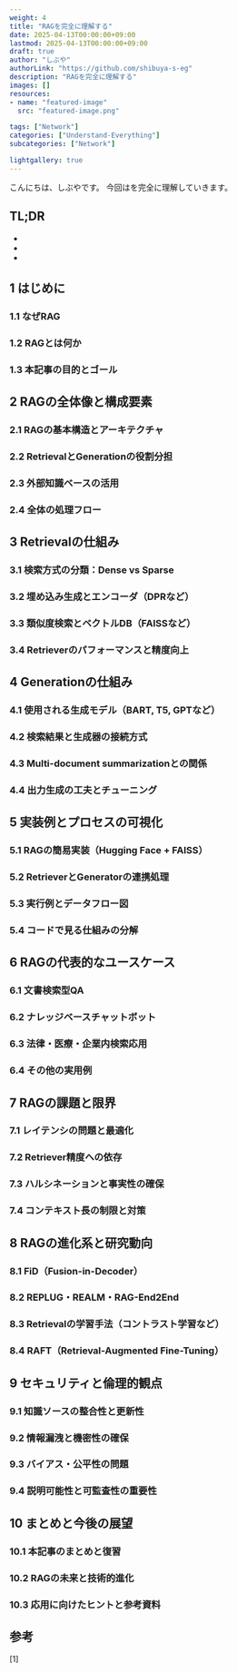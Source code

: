 ```yaml
---
weight: 4
title: "RAGを完全に理解する"
date: 2025-04-13T00:00:00+09:00
lastmod: 2025-04-13T00:00:00+09:00
draft: true
author: "しぶや"
authorLink: "https://github.com/shibuya-s-eg"
description: "RAGを完全に理解する"
images: []
resources:
- name: "featured-image"
  src: "featured-image.png"

tags: ["Network"]
categories: ["Understand-Everything"]
subcategories: ["Network"]

lightgallery: true
---
```


<!--
Todo:
- TLDR

-->


こんにちは、しぶやです。
今回はを完全に理解していきます。


## TL;DR

*
*
*

## 1 はじめに
### 1.1 なぜRAG
### 1.2 RAGとは何か
### 1.3 本記事の目的とゴール

## 2 RAGの全体像と構成要素
### 2.1 RAGの基本構造とアーキテクチャ
### 2.2 RetrievalとGenerationの役割分担
### 2.3 外部知識ベースの活用
### 2.4 全体の処理フロー

## 3 Retrievalの仕組み
### 3.1 検索方式の分類：Dense vs Sparse
### 3.2 埋め込み生成とエンコーダ（DPRなど）
### 3.3 類似度検索とベクトルDB（FAISSなど）
### 3.4 Retrieverのパフォーマンスと精度向上

## 4 Generationの仕組み
### 4.1 使用される生成モデル（BART, T5, GPTなど）
### 4.2 検索結果と生成器の接続方式
### 4.3 Multi-document summarizationとの関係
### 4.4 出力生成の工夫とチューニング

## 5 実装例とプロセスの可視化
### 5.1 RAGの簡易実装（Hugging Face + FAISS）
### 5.2 RetrieverとGeneratorの連携処理
### 5.3 実行例とデータフロー図
### 5.4 コードで見る仕組みの分解

## 6 RAGの代表的なユースケース
### 6.1 文書検索型QA
### 6.2 ナレッジベースチャットボット
### 6.3 法律・医療・企業内検索応用
### 6.4 その他の実用例

## 7 RAGの課題と限界
### 7.1 レイテンシの問題と最適化
### 7.2 Retriever精度への依存
### 7.3 ハルシネーションと事実性の確保
### 7.4 コンテキスト長の制限と対策

## 8 RAGの進化系と研究動向
### 8.1 FiD（Fusion-in-Decoder）
### 8.2 REPLUG・REALM・RAG-End2End
### 8.3 Retrievalの学習手法（コントラスト学習など）
### 8.4 RAFT（Retrieval-Augmented Fine-Tuning）

## 9 セキュリティと倫理的観点
### 9.1 知識ソースの整合性と更新性
### 9.2 情報漏洩と機密性の確保
### 9.3 バイアス・公平性の問題
### 9.4 説明可能性と可監査性の重要性

## 10 まとめと今後の展望
### 10.1 本記事のまとめと復習
### 10.2 RAGの未来と技術的進化
### 10.3 応用に向けたヒントと参考資料



## 参考

[1] []()
